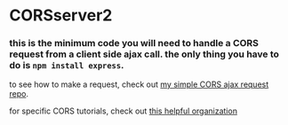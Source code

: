 # CORSserver2
### this is the minimum code you will need to handle a CORS request from a client side ajax call. the only thing you have to do is ```npm install express```.

to see how to make a request, check out [my simple CORS ajax request repo](https://github.com/JackRometty/pagestestCORS).

for specific CORS tutorials, check out [this helpful organization](http://enable-cors.org/)
